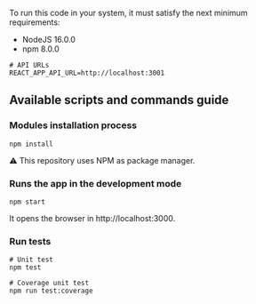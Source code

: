 

To run this code in your system, it must satisfy the next minimum requirements:

- NodeJS 16.0.0
- npm 8.0.0

```
# API URLs
REACT_APP_API_URL=http://localhost:3001
```

## Available scripts and commands guide

### Modules installation process

```
npm install
```

⚠️ This repository uses NPM as package manager.

### Runs the app in the development mode

```
npm start
```

It opens the browser in http://localhost:3000.

### Run tests

```
# Unit test
npm test

# Coverage unit test
npm run test:coverage

```
